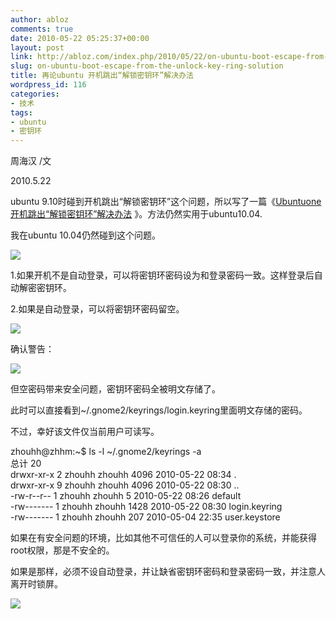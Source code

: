 ```yaml
---
author: abloz
comments: true
date: 2010-05-22 05:25:37+00:00
layout: post
link: http://abloz.com/index.php/2010/05/22/on-ubuntu-boot-escape-from-the-unlock-key-ring-solution/
slug: on-ubuntu-boot-escape-from-the-unlock-key-ring-solution
title: 再论ubuntu 开机跳出“解锁密钥环”解决办法
wordpress_id: 116
categories:
- 技术
tags:
- ubuntu
- 密钥环
---
```


周海汉 /文

  
2010.5.22

 

ubuntu 9.10时碰到开机跳出“解锁密钥环”这个问题，所以写了一篇《[Ubuntuone 开机跳出“解锁密钥环”解决办法](http://blog.csdn.net/ablo_zhou/archive/2009/12/13/4978872.aspx) 》。方法仍然实用于ubuntu10.04.

我在ubuntu 10.04仍然碰到这个问题。

![](http://hi.csdn.net/attachment/201005/22/0_12744900612dP2.gif)

1.如果开机不是自动登录，可以将密钥环密码设为和登录密码一致。这样登录后自动解密密钥环。

2.如果是自动登录，可以将密钥环密码留空。

![](http://hi.csdn.net/attachment/201005/22/0_1274490135vuWd.gif)

 

确认警告：

![](http://hi.csdn.net/attachment/201005/22/0_1274490328eJpm.gif)

但空密码带来安全问题，密钥环密码全被明文存储了。

 

此时可以直接看到~/.gnome2/keyrings/login.keyring里面明文存储的密码。

不过，幸好该文件仅当前用户可读写。

zhouhh@zhhm:~$ ls -l ~/.gnome2/keyrings -a  
总计 20  
drwxr-xr-x 2 zhouhh zhouhh 4096 2010-05-22 08:34 .  
drwxr-xr-x 9 zhouhh zhouhh 4096 2010-05-22 08:30 ..  
-rw-r--r-- 1 zhouhh zhouhh 5 2010-05-22 08:26 default  
-rw------- 1 zhouhh zhouhh 1428 2010-05-22 08:30 login.keyring  
-rw------- 1 zhouhh zhouhh 207 2010-05-04 22:35 user.keystore  


如果在有安全问题的环境，比如其他不可信任的人可以登录你的系统，并能获得root权限，那是不安全的。

如果是那样，必须不设自动登录，并让缺省密钥环密码和登录密码一致，并注意人离开时锁屏。

  
  


![](http://img.zemanta.com/pixy.gif?x-id=96dcbc91-64fe-89bc-90f1-5239d338ee6a)
